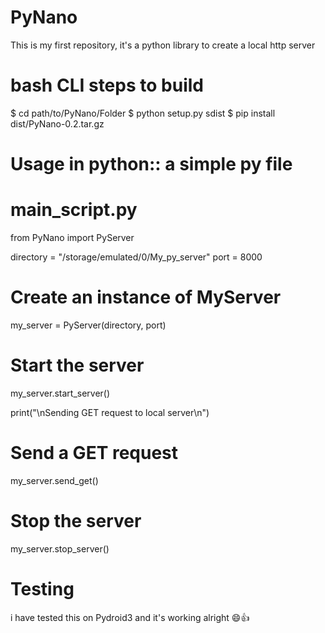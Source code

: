 # PyNano

This is my first repository, it's a python library to create a local http server

# bash CLI steps to build

$ cd path/to/PyNano/Folder
$ python setup.py sdist
$ pip install dist/PyNano-0.2.tar.gz

# Usage in python:: a simple py file 

# main_script.py
from PyNano import PyServer

directory = "/storage/emulated/0/My_py_server"
port = 8000

# Create an instance of MyServer
my_server = PyServer(directory, port)

# Start the server
my_server.start_server()

print("\nSending GET request to local server\n")

# Send a GET request
my_server.send_get()

# Stop the server
my_server.stop_server()

# Testing
i have tested this on Pydroid3 and it's working alright 😄👍
